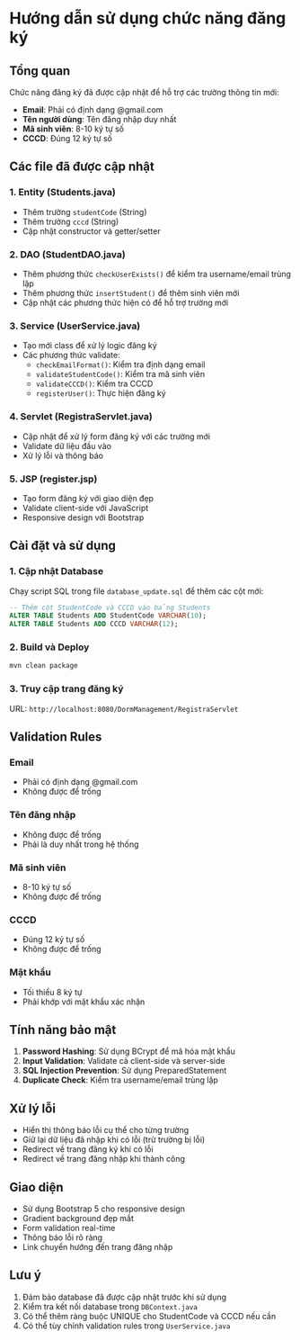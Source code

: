 # Hướng dẫn sử dụng chức năng đăng ký

## Tổng quan
Chức năng đăng ký đã được cập nhật để hỗ trợ các trường thông tin mới:
- **Email**: Phải có định dạng @gmail.com
- **Tên người dùng**: Tên đăng nhập duy nhất
- **Mã sinh viên**: 8-10 ký tự số
- **CCCD**: Đúng 12 ký tự số

## Các file đã được cập nhật

### 1. Entity (Students.java)
- Thêm trường `studentCode` (String)
- Thêm trường `cccd` (String)
- Cập nhật constructor và getter/setter

### 2. DAO (StudentDAO.java)
- Thêm phương thức `checkUserExists()` để kiểm tra username/email trùng lặp
- Thêm phương thức `insertStudent()` để thêm sinh viên mới
- Cập nhật các phương thức hiện có để hỗ trợ trường mới

### 3. Service (UserService.java)
- Tạo mới class để xử lý logic đăng ký
- Các phương thức validate:
  - `checkEmailFormat()`: Kiểm tra định dạng email
  - `validateStudentCode()`: Kiểm tra mã sinh viên
  - `validateCCCD()`: Kiểm tra CCCD
  - `registerUser()`: Thực hiện đăng ký

### 4. Servlet (RegistraServlet.java)
- Cập nhật để xử lý form đăng ký với các trường mới
- Validate dữ liệu đầu vào
- Xử lý lỗi và thông báo

### 5. JSP (register.jsp)
- Tạo form đăng ký với giao diện đẹp
- Validate client-side với JavaScript
- Responsive design với Bootstrap

## Cài đặt và sử dụng

### 1. Cập nhật Database
Chạy script SQL trong file `database_update.sql` để thêm các cột mới:
```sql
-- Thêm cột StudentCode và CCCD vào bảng Students
ALTER TABLE Students ADD StudentCode VARCHAR(10);
ALTER TABLE Students ADD CCCD VARCHAR(12);
```

### 2. Build và Deploy
```bash
mvn clean package
```

### 3. Truy cập trang đăng ký
URL: `http://localhost:8080/DormManagement/RegistraServlet`

## Validation Rules

### Email
- Phải có định dạng @gmail.com
- Không được để trống

### Tên đăng nhập
- Không được để trống
- Phải là duy nhất trong hệ thống

### Mã sinh viên
- 8-10 ký tự số
- Không được để trống

### CCCD
- Đúng 12 ký tự số
- Không được để trống

### Mật khẩu
- Tối thiểu 8 ký tự
- Phải khớp với mật khẩu xác nhận

## Tính năng bảo mật

1. **Password Hashing**: Sử dụng BCrypt để mã hóa mật khẩu
2. **Input Validation**: Validate cả client-side và server-side
3. **SQL Injection Prevention**: Sử dụng PreparedStatement
4. **Duplicate Check**: Kiểm tra username/email trùng lặp

## Xử lý lỗi

- Hiển thị thông báo lỗi cụ thể cho từng trường
- Giữ lại dữ liệu đã nhập khi có lỗi (trừ trường bị lỗi)
- Redirect về trang đăng ký khi có lỗi
- Redirect về trang đăng nhập khi thành công

## Giao diện

- Sử dụng Bootstrap 5 cho responsive design
- Gradient background đẹp mắt
- Form validation real-time
- Thông báo lỗi rõ ràng
- Link chuyển hướng đến trang đăng nhập

## Lưu ý

1. Đảm bảo database đã được cập nhật trước khi sử dụng
2. Kiểm tra kết nối database trong `DBContext.java`
3. Có thể thêm ràng buộc UNIQUE cho StudentCode và CCCD nếu cần
4. Có thể tùy chỉnh validation rules trong `UserService.java` 
 